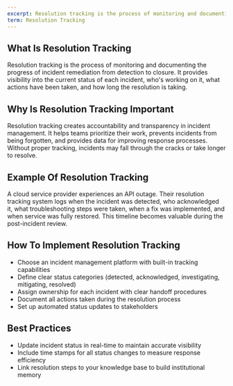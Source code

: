 ```yaml
---
excerpt: Resolution tracking is the process of monitoring and documenting the progress of incident remediation from detection to closure.
term: Resolution Tracking
---
```

## What Is Resolution Tracking

Resolution tracking is the process of monitoring and documenting the progress of incident remediation from detection to closure. It provides visibility into the current status of each incident, who's working on it, what actions have been taken, and how long the resolution is taking.

## Why Is Resolution Tracking Important

Resolution tracking creates accountability and transparency in incident management. It helps teams prioritize their work, prevents incidents from being forgotten, and provides data for improving response processes. Without proper tracking, incidents may fall through the cracks or take longer to resolve.

## Example Of Resolution Tracking

A cloud service provider experiences an API outage. Their resolution tracking system logs when the incident was detected, who acknowledged it, what troubleshooting steps were taken, when a fix was implemented, and when service was fully restored. This timeline becomes valuable during the post-incident review.

## How To Implement Resolution Tracking

- Choose an incident management platform with built-in tracking capabilities
- Define clear status categories (detected, acknowledged, investigating, mitigating, resolved)
- Assign ownership for each incident with clear handoff procedures
- Document all actions taken during the resolution process
- Set up automated status updates to stakeholders

## Best Practices

- Update incident status in real-time to maintain accurate visibility
- Include time stamps for all status changes to measure response efficiency
- Link resolution steps to your knowledge base to build institutional memory